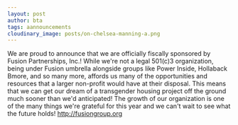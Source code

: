 ```yaml
---
layout: post
author: bta
tags: aannouncements
cloudinary_image: posts/on-chelsea-manning-a.png
---
```


We are proud to announce that we are officially fiscally sponsored by Fusion Partnerships, Inc.! While we're not a legal 501(c)3 organization, being under Fusion umbrella alongside groups like Power Inside, Hollaback Bmore, and so many more, affords us many of the opportunities and resources that a larger non-profit would have at their disposal. This means that we can get our dream of a transgender housing project off the ground much sooner than we'd anticipated! The growth of our organization is one of the many things we're grateful for this year and we can't wait to see what the future holds! http://fusiongroup.org
